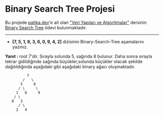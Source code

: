# Binary Search Tree Projesi
Bu projede [patika.dev](https://academy.patika.dev/dashboard)'e ait olan ["Veri Yapıları ve Algoritmalar"](https://academy.patika.dev/courses/veri-yapilari-ve-algoritmalar) dersinin [Binary Search Tree](https://academy.patika.dev/courses/veri-yapilari-ve-algoritmalar/binary-search-tree-proje) ödevi bulunmaktadır.

---
* **[7, 5, 1, 8, 3, 6, 0, 9, 4, 2]**  dizisinin Binary-Search-Tree aşamalarını yazınız.

**Yanıt :**
root 7'dir. Sırayla solunda 5, sağında 8 bulunur. Daha sonra sırayla tekrar gidildiğinde sağında büyükler,solunda küçükler olacak şekilde  dağıtıldığında aşağıdaki gibi aşağıdaki binary ağacı oluşmaktadır.

              7
            /   \
           5     8
          / \     \
         1   6     9
        / \
       0   3
          / \
         2   4
